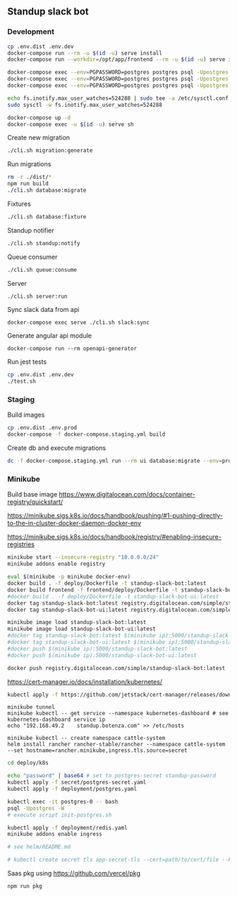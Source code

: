 ## Standup slack bot


### Development

```bash
cp .env.dist .env.dev
docker-compose run --rm -u $(id -u) serve install
docker-compose run --workdir=/opt/app/frontend --rm -u $(id -u) serve install

docker-compose exec --env=PGPASSWORD=postgres postgres psql -Upostgres -c "CREATE DATABASE standup"
docker-compose exec --env=PGPASSWORD=postgres postgres psql -Upostgres -c "CREATE USER standup WITH PASSWORD 'standup_123'"
docker-compose exec --env=PGPASSWORD=postgres postgres psql -Upostgres -c "GRANT ALL PRIVILEGES ON DATABASE standup TO standup"

echo fs.inotify.max_user_watches=524288 | sudo tee -a /etc/sysctl.conf && sudo sysctl -p
sudo sysctl -w fs.inotify.max_user_watches=524288

docker-compose up -d
docker-compose exec -u $(id -u) serve sh
```

Create new migration
```bash
./cli.sh migration:generate
```

Run migrations
```bash
rm -r ./dist/*
npm run build
./cli.sh database:migrate
```

Fixtures
```bash
./cli.sh database:fixture
```

Standup notifier
```bash
./cli.sh standup:notify
```

Queue consumer
```bash
./cli.sh queue:consume
```

Server
```bash
./cli.sh server:run
```

Sync slack data from api
```shell
docker-compose exec serve ./cli.sh slack:sync
```

Generate angular api module
```shell
docker-compose run --rm openapi-generator
```

Run jest tests
```bash
cp .env.dist .env.dev
./test.sh

```

### Staging

Build images
```bash
cp .env.dist .env.prod
docker-compose -f docker-compose.staging.yml build
```
Create db and execute migrations
```bash
dc -f docker-compose.staging.yml run --rm ui database:migrate --env=prod
```

### Minikube

Build base image
https://www.digitalocean.com/docs/container-registry/quickstart/

https://minikube.sigs.k8s.io/docs/handbook/pushing/#1-pushing-directly-to-the-in-cluster-docker-daemon-docker-env

https://minikube.sigs.k8s.io/docs/handbook/registry/#enabling-insecure-registries
```bash
minikube start --insecure-registry "10.0.0.0/24"
minikube addons enable registry
```

```bash
eval $(minikube -p minikube docker-env)
docker build . -f deploy/Dockerfile -t standup-slack-bot:latest
docker build frontend -f frontend/deploy/Dockerfile -t standup-slack-bot-ui:latest
#docker build . -f deploy/Dockerfile -t standup-slack-bot-ui:latest
docker tag standup-slack-bot:latest registry.digitalocean.com/simple/standup-slack-bot:latest
docker tag standup-slack-bot-ui:latest registry.digitalocean.com/simple/standup-slack-bot-ui:latest

minikube image load standup-slack-bot:latest
minikube image load standup-slack-bot-ui:latest
#docker tag standup-slack-bot:latest $(minikube ip):5000/standup-slack-bot:latest
#docker tag standup-slack-bot-ui:latest $(minikube ip):5000/standup-slack-bot-ui:latest
#docker push $(minikube ip):5000/standup-slack-bot:latest
#docker push $(minikube ip):5000/standup-slack-bot-ui:latest

docker push registry.digitalocean.com/simple/standup-slack-bot:latest
```


https://cert-manager.io/docs/installation/kubernetes/

```bash
kubectl apply -f https://github.com/jetstack/cert-manager/releases/download/v1.3.1/cert-manager.yaml
```

```shell
minikube tunnel
minikube kubectl -- get service --namespace kubernetes-dashboard # see kubernetes-dashboard service ip
echo "192.168.49.2    standup.botenza.com" >> /etc/hosts

minikube kubectl -- create namespace cattle-system
helm install rancher rancher-stable/rancher --namespace cattle-system --set hostname=rancher.minikube,ingress.tls.source=secret
```

```bash
cd deploy/k8s

echo "password" | base64 # set to postgres-secret standup-password
kubectl apply -f secret/postgres-secret.yaml
kubectl apply -f deployment/postgres.yaml

kubectl exec -it postgres-0 -- bash
psql -Upostgres -W
# execute script init-postgres.sh

kubectl apply -f deployment/redis.yaml
minikube addons enable ingress

# see helm/README.md

# kubectl create secret tls app-secret-tls --cert=path/to/cert/file --key=path/to/key/file
```

Saas pkg using https://github.com/vercel/pkg

```
npm run pkg
```
